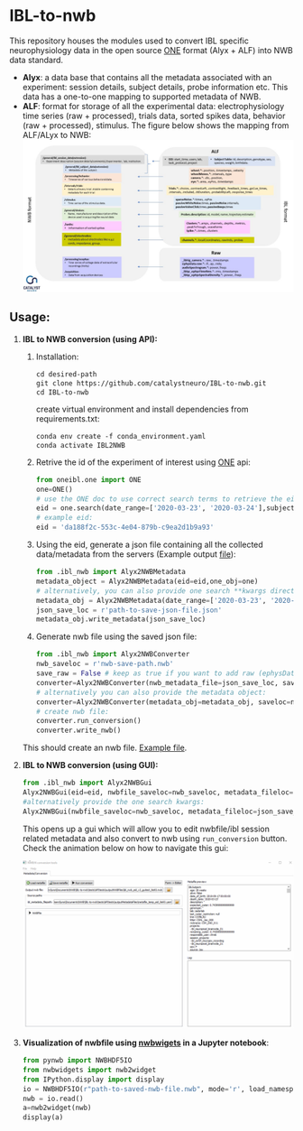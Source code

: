 # IBL-to-nwb
This repository houses the modules used to convert IBL specific neurophysiology data in the open source [ONE](https://docs.internationalbrainlab.org/en/stable/03_tutorial.html) format (Alyx + ALF) into NWB data standard.

- __Alyx__: a data base that contains all the metadata associated with an experiment: session details, subject details, probe information etc. This data has a one-to-one mapping to supported metadata of NWB. 
- __ALF__: format for storage of all the experimental data: electrophysiology time series (raw + processed), trials data, sorted spikes data, behavior (raw + processed), stimulus.
The figure below shows the mapping from ALF/ALyx to NWB: 
![](https://github.com/catalystneuro/IBL-to-nwb/blob/documentation/images/ibl_nwb_map.jpg)

## Usage:
1. **IBL to NWB conversion (using API):**  
 
    1. Installation: 
    
       ```shell
       cd desired-path
       git clone https://github.com/catalystneuro/IBL-to-nwb.git
       cd IBL-to-nwb
       ```
       create virtual environment and install dependencies from requirements.txt: 
       
       ```shell
       conda env create -f conda_environment.yaml
       conda activate IBL2NWB
       ```
    2. Retrive the id of the experiment of interest using [ONE](https://docs.internationalbrainlab.org/en/stable/03_tutorial.html) api:
    
       ```python
       from oneibl.one import ONE
       one=ONE()
       # use the ONE doc to use correct search terms to retrieve the eid
       eid = one.search(date_range=['2020-03-23', '2020-03-24'],subject='CSH_ZAD_011')[0]
       # example eid:
       eid = 'da188f2c-553c-4e04-879b-c9ea2d1b9a93'
       ```
     3. Using the eid, generate a json file containing all the collected data/metadata from the servers (Example output [file](https://github.com/catalystneuro/IBL-to-nwb/blob/master/AlyxToNWB/schema/example_metadata_output_file.json)):
     
        ```python
        from .ibl_nwb import Alyx2NWBMetadata
        metadata_object = Alyx2NWBMetadata(eid=eid,one_obj=one)
        # alternatively, you can also provide one search **kwargs directly:
        metadata_obj = Alyx2NWBMetadata(date_range=['2020-03-23', '2020-03-24'],subject='CSH_ZAD_011')
        json_save_loc = r'path-to-save-json-file.json'
        metadata_obj.write_metadata(json_save_loc)
        ```
     4. Generate nwb file using the saved json file:
      
        ```python
        from .ibl_nwb import Alyx2NWBConverter
        nwb_saveloc = r'nwb-save-path.nwb'
        save_raw = False # keep as true if you want to add raw (ephysData.raw.* , camera.raw*) files, these are large files and will take time to download and create the nwbfile!!
        converter=Alyx2NWBConverter(nwb_metadata_file=json_save_loc, saveloc=nwb_saveloc, save_raw=save_raw)
        # alternatively you can also provide the metadata object:
        converter=Alyx2NWBConverter(metadata_obj=metadata_obj, saveloc=nwb_saveloc)
        # create nwb file: 
        converter.run_conversion()
        converter.write_nwb()
        ```
        
     This should create an nwb file. [Example file](https://drive.google.com/file/d/1BEQ0z-qby6tO_QtA_FJ-Up51Thh6jYGu/view?usp=sharing). 
       

2. **IBL to NWB conversion (using GUI):** 

    ```python
    from .ibl_nwb import Alyx2NWBGui
    Alyx2NWBGui(eid=eid, nwbfile_saveloc=nwb_saveloc, metadata_fileloc=json_save_loc)
    #alternatively provide the one search kwargs:
    Alyx2NWBGui(nwbfile_saveloc=nwb_saveloc, metadata_fileloc=json_save_loc, dataset_types=['_iblmic_audioSpectrogram.frequencies''])
    ```
    This opens up a gui which will allow you to edit nwbfile/ibl session related metadata and also convert to nwb using `run_conversion` button. Check the animation       below on how to navigate this gui:
    
    ![](https://github.com/catalystneuro/IBL-to-nwb/blob/documentation/images/gui_gif.gif)
    
3. **Visualization of nwbfile using [nwbwigets](https://github.com/NeurodataWithoutBorders/nwb-jupyter-widgets) in a __Jupyter notebook__**:
 
    ```python
    from pynwb import NWBHDF5IO
    from nwbwidgets import nwb2widget
    from IPython.display import display
    io = NWBHDF5IO(r"path-to-saved-nwb-file.nwb", mode='r', load_namespaces=True)
    nwb = io.read()
    a=nwb2widget(nwb)
    display(a)
    ```

